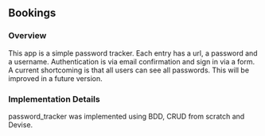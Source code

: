 ## Bookings

### Overview

This app is a simple password tracker. Each entry has a url, a password and a username. Authentication is via email confirmation and sign in via a form. A current shortcoming is that all users can see all passwords. This will be improved in a future version.

### Implementation Details

password_tracker was implemented using BDD, CRUD from scratch and Devise.